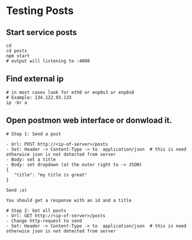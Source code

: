 # Testing Posts 

## Start service posts 

```
cd 
cd posts
npm start 
# output will listening to :4000 
```

## Find external ip 

```
# in most cases look for eth0 or enp0s3 or enp0s8 
# Example: 134.122.93.133
ip -br a 
```

## Open postmon web interface or donwload it.

```
# Step 1: Send a post 

- Url: POST http://<ip-of-server>/posts 
- Set: Header -> Content-Type -> to  application/json  # this is need otherwice json is not detected from server 
- Body: set a title 
- Body: set dropdown (at the outer right to -> JSON) 
{
   "title": "my title is great"
}

Send ;o)

You should get a response with an id and a title 

```

```
# Step 2: Get all posts 
- Url: GET http://<ip-of-server>/posts 
- Change http-request to send 
- Set: Header -> Content-Type -> to  application/json  # this is need otherwice json is not detected from server 
```

